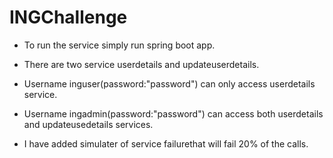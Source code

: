 # INGChallenge
- To run the service simply run spring boot app.

- There are two service userdetails and updateuserdetails.

- Username inguser(password:"password") can only access userdetails service.

- Username ingadmin(password:"password") can  access both userdetails and updateusedetails services.

- I have added simulater of service failurethat will fail 20% of the calls.

